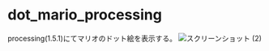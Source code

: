 # dot_mario_processing
processing(1.5.1)にてマリオのドット絵を表示する。
![スクリーンショット (2)](https://user-images.githubusercontent.com/43005429/117607932-fe539280-b197-11eb-9aef-8f4d400c6100.png)
